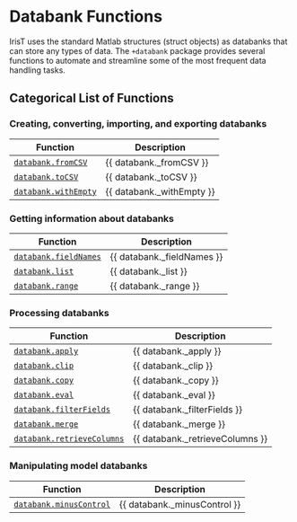 # Databank Functions 

IrisT uses the standard Matlab structures (struct objects) as databanks
that can store any types of data.  The `+databank` package provides several
functions to automate and streamline some of the most frequent data
handling tasks.


## Categorical List of Functions 

### Creating, converting, importing, and exporting databanks 

| Function      | Description       |
|---            |---                |
| [`databank.fromCSV`](fromCSV.md)                      | {{ databank._fromCSV }} |
| [`databank.toCSV`](toCSV.md)                          | {{ databank._toCSV }} |
| [`databank.withEmpty`](withEmpty.md)                  | {{ databank._withEmpty }} |


### Getting information about databanks 

| Function      | Description       |
|---            |---                |
| [`databank.fieldNames`](fieldNames.md)                | {{ databank._fieldNames }} |
| [`databank.list`](list.md)                            | {{ databank._list }} |
| [`databank.range`](range.md)                          | {{ databank._range }} |


### Processing databanks 

| Function      | Description       |
|---            |---                |
| [`databank.apply`](apply.md)                          | {{ databank._apply }} |
| [`databank.clip`](clip.md)                            | {{ databank._clip }} |
| [`databank.copy`](copy.md)                            | {{ databank._copy }} |
| [`databank.eval`](eval.md)                            | {{ databank._eval }} |
| [`databank.filterFields`](filterFields.md)            | {{ databank._filterFields }} |
| [`databank.merge`](merge.md)                          | {{ databank._merge }} |
| [`databank.retrieveColumns`](retrieveColumns.md)      | {{ databank._retrieveColumns }} |


### Manipulating model databanks 

| Function      | Description       |
|---            |---                |
| [`databank.minusControl`](minusControl.md)            | {{ databank._minusControl }} |



